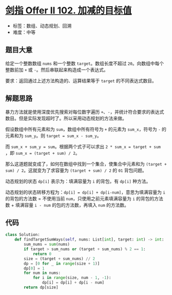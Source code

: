 # [剑指 Offer II 102. 加减的目标值](https://leetcode-cn.com/problems/YaVDxD/)

- 标签：数组、动态规划、回溯
- 难度：中等

## 题目大意

给定一个整数数组 `nums` 和一个整数 `target`。数组长度不超过 `20`。向数组中每个整数前加 `+` 或 `-`。然后串联起来构造成一个表达式。

要求：返回通过上述方法构造的、运算结果等于 `target` 的不同表达式数目。

## 解题思路

暴力方法就是使用深度优先搜索对每位数字遍历 `+`、`-`，并统计符合要求的表达式数目。但是实际发现超时了。所以采用动态规划的方法来做。

假设数组中所有元素和为 `sum`，数组中所有符号为 `+` 的元素为 `sum_x`，符号为 `-` 的元素和为 `sum_y`。则 `target = sum_x - sum_y`。

而 `sum_x + sum_y = sum`。根据两个式子可以求出 `2 * sum_x = target + sum `，即 `sum_x = (target + sum) / 2`。

那么这道题就变成了，如何在数组中找到一个集合，使集合中元素和为 `(target + sum) / 2`。这就变为了求容量为 `(target + sum) / 2` 的 `01` 背包问题。

动态规划的状态 `dp[i]` 表示为：填满容量为 `i` 的背包，有 `dp[i]` 种方法。

动态规划的状态转移方程为：`dp[i] = dp[i] + dp[i-num]`，意思为填满容量为 `i` 的背包的方法数 = 不使用当前 `num`，只使用之前元素填满容量为 `i` 的背包的方法数 + 填满容量 `i - num` 的包的方法数，再填入 `num` 的方法数。

## 代码

```Python
class Solution:
    def findTargetSumWays(self, nums: List[int], target: int) -> int:
        sum_nums = sum(nums)
        if target > sum_nums or (target + sum_nums) % 2 == 1:
            return 0
        size = (target + sum_nums) // 2
        dp = [0 for _ in range(size + 1)]
        dp[0] = 1
        for num in nums:
            for i in range(size, num - 1, -1):
                dp[i] = dp[i] + dp[i - num]
        return dp[size]
```

